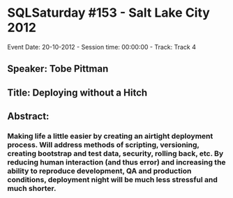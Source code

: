 # SQLSaturday #153 - Salt Lake City 2012
Event Date: 20-10-2012 - Session time: 00:00:00 - Track: Track 4
## Speaker: Tobe Pittman
## Title: Deploying without a Hitch
## Abstract:
### Making life a little easier by creating an airtight deployment process.  Will address methods of scripting, versioning, creating bootstrap and test data, security, rolling back, etc.  By reducing human interaction (and thus error) and increasing the ability to reproduce development, QA and production conditions, deployment night will be much less stressful and much shorter.
